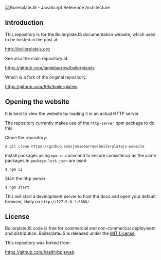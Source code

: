 ![BoilerplateJS - JavaScript Reference Architecture](./images/logo.jpg)

## Introduction ##
This repository is for the BoilerplateJS documentation website, which used to be hosted in the past at:

http://boilerplatejs.org

See also the main repository at:

https://github.com/jamiebarrow/boilerplatejs

Which is a fork of the original repository:

https://github.com/99x/boilerplatejs

## Opening the website ##
It is best to view the website by loading it in an actual HTTP server.

The repository currently makes use of the `http-server` npm package to do this.

Clone the repository:
```shell
$ git clone https://github.com/jamiebarrow/boilerplatejs-website
```

Install packages using `npm ci` command to ensure consistency as the same packages in `package-lock.json` are used:
```shell
$ npm ci
```

Start the http server:
```shell
$ npm start
```

This will start a development server to host the docs and open your default browser, likely on `http://127.0.0.1:8080/`.

## License ##
BoilerplateJS code is free for commercial and non-commercial deployment and distribution. BoilerplateJS is released under the [MIT License](http://www.opensource.org/licenses/mit-license.php).

This repository was forked from:

https://github.com/hasith/bpjsweb
